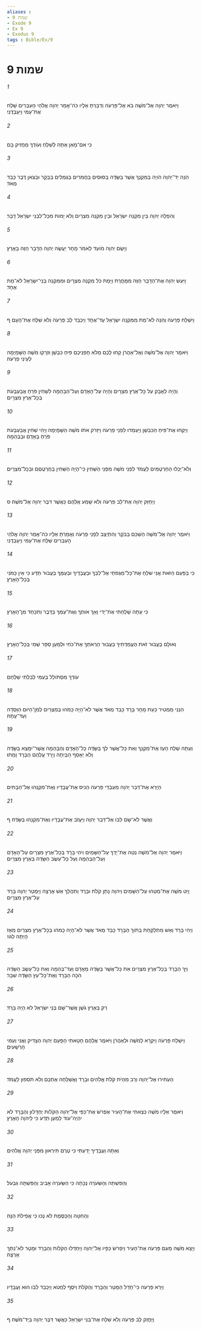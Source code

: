 ```yaml
---
aliases : 
- שמות 9
- Exode 9
- Ex 9
- Exodus 9
tags : Bible/Ex/9
---
```


# שמות 9

###### 1
וַיֹּאמֶר יְהוָה אֶל־מֹשֶׁה בֹּא אֶל־פַּרְעֹה וְדִבַּרְתָּ אֵלָיו כֹּה־אָמַר יְהוָה אֱלֹהֵי הָעִבְרִים שַׁלַּח אֶת־עַמִּי וְיַעַבְדֻנִי׃
###### 2
כִּי אִם־מָאֵן אַתָּה לְשַׁלֵּחַ וְעֹודְךָ מַחֲזִיק בָּם׃
###### 3
הִנֵּה יַד־יְהוָה הֹויָה בְּמִקְנְךָ אֲשֶׁר בַּשָּׂדֶה בַּסּוּסִים בַּחֲמֹרִים בַּגְּמַלִּים בַּבָּקָר וּבַצֹּאן דֶּבֶר כָּבֵד מְאֹד׃
###### 4
וְהִפְלָה יְהוָה בֵּין מִקְנֵה יִשְׂרָאֵל וּבֵין מִקְנֵה מִצְרָיִם וְלֹא יָמוּת מִכָּל־לִבְנֵי יִשְׂרָאֵל דָּבָר׃
###### 5
וַיָּשֶׂם יְהוָה מֹועֵד לֵאמֹר מָחָר יַעֲשֶׂה יְהוָה הַדָּבָר הַזֶּה בָּאָרֶץ׃
###### 6
וַיַּעַשׂ יְהוָה אֶת־הַדָּבָר הַזֶּה מִמָּחֳרָת וַיָּמָת כֹּל מִקְנֵה מִצְרָיִם וּמִמִּקְנֵה בְנֵי־יִשְׂרָאֵל לֹא־מֵת אֶחָד׃
###### 7
וַיִּשְׁלַח פַּרְעֹה וְהִנֵּה לֹא־מֵת מִמִּקְנֵה יִשְׂרָאֵל עַד־אֶחָד וַיִּכְבַּד לֵב פַּרְעֹה וְלֹא שִׁלַּח אֶת־הָעָם׃ ף
###### 8
וַיֹּאמֶר יְהוָה אֶל־מֹשֶׁה וְאֶל־אַהֲרֹן קְחוּ לָכֶם מְלֹא חָפְנֵיכֶם פִּיחַ כִּבְשָׁן וּזְרָקֹו מֹשֶׁה הַשָּׁמַיְמָה לְעֵינֵי פַרְעֹה׃
###### 9
וְהָיָה לְאָבָק עַל כָּל־אֶרֶץ מִצְרָיִם וְהָיָה עַל־הָאָדָם וְעַל־הַבְּהֵמָה לִשְׁחִין פֹּרֵחַ אֲבַעְבֻּעֹת בְּכָל־אֶרֶץ מִצְרָיִם׃
###### 10
וַיִּקְחוּ אֶת־פִּיחַ הַכִּבְשָׁן וַיַּעַמְדוּ לִפְנֵי פַרְעֹה וַיִּזְרֹק אֹתֹו מֹשֶׁה הַשָּׁמָיְמָה וַיְהִי שְׁחִין אֲבַעְבֻּעֹת פֹּרֵחַ בָּאָדָם וּבַבְּהֵמָה׃
###### 11
וְלֹא־יָכְלוּ הַחַרְטֻמִּים לַעֲמֹד לִפְנֵי מֹשֶׁה מִפְּנֵי הַשְּׁחִין כִּי־הָיָה הַשְּׁחִין בַּחֲרְטֻםִּם וּבְכָל־מִצְרָיִם׃
###### 12
וַיְחַזֵּק יְהוָה אֶת־לֵב פַּרְעֹה וְלֹא שָׁמַע אֲלֵהֶם כַּאֲשֶׁר דִּבֶּר יְהוָה אֶל־מֹשֶׁה׃ ס
###### 13
וַיֹּאמֶר יְהוָה אֶל־מֹשֶׁה הַשְׁכֵּם בַּבֹּקֶר וְהִתְיַצֵּב לִפְנֵי פַרְעֹה וְאָמַרְתָּ אֵלָיו כֹּה־אָמַר יְהוָה אֱלֹהֵי הָעִבְרִים שַׁלַּח אֶת־עַמִּי וְיַעַבְדֻנִי׃
###### 14
כִּי בַּפַּעַם הַזֹּאת אֲנִי שֹׁלֵחַ אֶת־כָּל־מַגֵּפֹתַי אֶל־לִבְּךָ וּבַעֲבָדֶיךָ וּבְעַמֶּךָ בַּעֲבוּר תֵּדַע כִּי אֵין כָּמֹנִי בְּכָל־הָאָרֶץ׃
###### 15
כִּי עַתָּה שָׁלַחְתִּי אֶת־יָדִי וָאַךְ אֹותְךָ וְאֶת־עַמְּךָ בַּדָּבֶר וַתִּכָּחֵד מִן־הָאָרֶץ׃
###### 16
וְאוּלָם בַּעֲבוּר זֹאת הֶעֱמַדְתִּיךָ בַּעֲבוּר הַרְאֹתְךָ אֶת־כֹּחִי וּלְמַעַן סַפֵּר שְׁמִי בְּכָל־הָאָרֶץ׃
###### 17
עֹודְךָ מִסְתֹּולֵל בְּעַמִּי לְבִלְתִּי שַׁלְּחָם׃
###### 18
הִנְנִי מַמְטִיר כָּעֵת מָחָר בָּרָד כָּבֵד מְאֹד אֲשֶׁר לֹא־הָיָה כָמֹהוּ בְּמִצְרַיִם לְמִן־הַיֹּום הִוָּסְדָה וְעַד־עָתָּה׃
###### 19
וְעַתָּה שְׁלַח הָעֵז אֶת־מִקְנְךָ וְאֵת כָּל־אֲשֶׁר לְךָ בַּשָּׂדֶה כָּל־הָאָדָם וְהַבְּהֵמָה אֲשֶׁר־יִמָּצֵא בַשָּׂדֶה וְלֹא יֵאָסֵף הַבַּיְתָה וְיָרַד עֲלֵהֶם הַבָּרָד וָמֵתוּ׃
###### 20
הַיָּרֵא אֶת־דְּבַר יְהוָה מֵעַבְדֵי פַּרְעֹה הֵנִיס אֶת־עֲבָדָיו וְאֶת־מִקְנֵהוּ אֶל־הַבָּתִּים׃
###### 21
וַאֲשֶׁר לֹא־שָׂם לִבֹּו אֶל־דְּבַר יְהוָה וַיַּעֲזֹב אֶת־עֲבָדָיו וְאֶת־מִקְנֵהוּ בַּשָּׂדֶה׃ ף
###### 22
וַיֹּאמֶר יְהוָה אֶל־מֹשֶׁה נְטֵה אֶת־יָדְךָ עַל־הַשָּׁמַיִם וִיהִי בָרָד בְּכָל־אֶרֶץ מִצְרָיִם עַל־הָאָדָם וְעַל־הַבְּהֵמָה וְעַל כָּל־עֵשֶׂב הַשָּׂדֶה בְּאֶרֶץ מִצְרָיִם׃
###### 23
וַיֵּט מֹשֶׁה אֶת־מַטֵּהוּ עַל־הַשָּׁמַיִם וַיהוָה נָתַן קֹלֹת וּבָרָד וַתִּהֲלַךְ אֵשׁ אָרְצָה וַיַּמְטֵר יְהוָה בָּרָד עַל־אֶרֶץ מִצְרָיִם׃
###### 24
וַיְהִי בָרָד וְאֵשׁ מִתְלַקַּחַת בְּתֹוךְ הַבָּרָד כָּבֵד מְאֹד אֲשֶׁר לֹא־הָיָה כָמֹהוּ בְּכָל־אֶרֶץ מִצְרַיִם מֵאָז הָיְתָה לְגֹוי׃
###### 25
וַיַּךְ הַבָּרָד בְּכָל־אֶרֶץ מִצְרַיִם אֵת כָּל־אֲשֶׁר בַּשָּׂדֶה מֵאָדָם וְעַד־בְּהֵמָה וְאֵת כָּל־עֵשֶׂב הַשָּׂדֶה הִכָּה הַבָּרָד וְאֶת־כָּל־עֵץ הַשָּׂדֶה שִׁבֵּר׃
###### 26
רַק בְּאֶרֶץ גֹּשֶׁן אֲשֶׁר־שָׁם בְּנֵי יִשְׂרָאֵל לֹא הָיָה בָּרָד׃
###### 27
וַיִּשְׁלַח פַּרְעֹה וַיִּקְרָא לְמֹשֶׁה וּלְאַהֲרֹן וַיֹּאמֶר אֲלֵהֶם חָטָאתִי הַפָּעַם יְהוָה הַצַּדִּיק וַאֲנִי וְעַמִּי הָרְשָׁעִים׃
###### 28
הַעְתִּירוּ אֶל־יְהוָה וְרַב מִהְיֹת קֹלֹת אֱלֹהִים וּבָרָד וַאֲשַׁלְּחָה אֶתְכֶם וְלֹא תֹסִפוּן לַעֲמֹד׃
###### 29
וַיֹּאמֶר אֵלָיו מֹשֶׁה כְּצֵאתִי אֶת־הָעִיר אֶפְרֹשׂ אֶת־כַּפַּי אֶל־יְהוָה הַקֹּלֹות יֶחְדָּלוּן וְהַבָּרָד לֹא יִהְיֶה־עֹוד לְמַעַן תֵּדַע כִּי לַיהוָה הָאָרֶץ׃
###### 30
וְאַתָּה וַעֲבָדֶיךָ יָדַעְתִּי כִּי טֶרֶם תִּירְאוּן מִפְּנֵי יְהוָה אֱלֹהִים׃
###### 31
וְהַפִּשְׁתָּה וְהַשְּׂעֹרָה נֻכָּתָה כִּי הַשְּׂעֹרָה אָבִיב וְהַפִּשְׁתָּה גִּבְעֹל׃
###### 32
וְהַחִטָּה וְהַכֻּסֶּמֶת לֹא נֻכּוּ כִּי אֲפִילֹת הֵנָּה׃
###### 33
וַיֵּצֵא מֹשֶׁה מֵעִם פַּרְעֹה אֶת־הָעִיר וַיִּפְרֹשׂ כַּפָּיו אֶל־יְהוָה וַיַּחְדְּלוּ הַקֹּלֹות וְהַבָּרָד וּמָטָר לֹא־נִתַּךְ אָרְצָה׃
###### 34
וַיַּרְא פַּרְעֹה כִּי־חָדַל הַמָּטָר וְהַבָּרָד וְהַקֹּלֹת וַיֹּסֶף לַחֲטֹא וַיַּכְבֵּד לִבֹּו הוּא וַעֲבָדָיו׃
###### 35
וַיֶּחֱזַק לֵב פַּרְעֹה וְלֹא שִׁלַּח אֶת־בְּנֵי יִשְׂרָאֵל כַּאֲשֶׁר דִּבֶּר יְהוָה בְּיַד־מֹשֶׁה׃ ף
